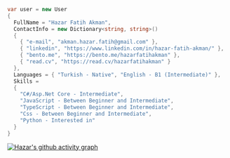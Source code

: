 ```C#
var user = new User
{
  FullName = "Hazar Fatih Akman",
  ContactInfo = new Dictionary<string, string>()
  {
    { "e-mail", "akman.hazar.fatih@gmail.com" },
    { "linkedin", "https://www.linkedin.com/in/hazar-fatih-akman/" },
    { "bento.me", "https://bento.me/hazarfatihakman" },
    { "read.cv", "https://read.cv/hazarfatihakman" }
  },
  Languages = { "Turkish - Native", "English - B1 (Intermediate)" },
  Skills =
  {
    "C#/Asp.Net Core - Intermediate",
    "JavaScript - Between Beginner and Intermediate",
    "TypeScript - Between Beginner and Intermediate",   
    "Css - Between Beginner and Intermediate", 
    "Python - Interested in"
  }
}
```
[![Hazar's github activity graph](https://github-readme-activity-graph.vercel.app/graph?username=HazarFatihAkman&theme=xcode&bg_color=574A71&line=24292e&point=24292e&area=true&hide_border=true)](https://github.com/ashutosh00710/github-readme-activity-graph)
